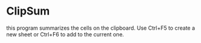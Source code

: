 # ClipSum

this program summarizes the cells on the clipboard. Use Ctrl+F5 to create a new sheet or Ctrl+F6 to add to the current one.
